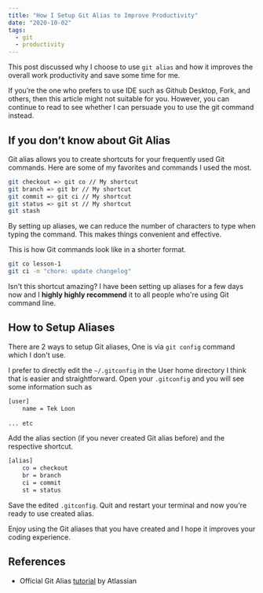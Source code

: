 ```yaml
---
title: "How I Setup Git Alias to Improve Productivity"
date: "2020-10-02"
tags:
  - git
  - productivity
---
```


This post discussed why I choose to use `git alias` and how it improves the overall work productivity and save some time for me.

If you’re the one who prefers to use IDE such as Github Desktop, Fork, and others, then this article might not suitable for you. However, you can continue to read to see whether I can persuade you to use the git command instead.

## If you don’t know about Git Alias

Git alias allows you to create shortcuts for your frequently used Git commands. Here are some of my favorites and commands I used the most.

```bash
git checkout => git co // My shortcut
git branch => git br // My shortcut
git commit => git ci // My shortcut
git status => git st // My shortcut
git stash
```

By setting up aliases, we can reduce the number of characters to type when typing the command. This makes things convenient and effective.

This is how Git commands look like in a shorter format.

```bash
git co lesson-1
git ci -m "chore: update changelog"
```

Isn't this shortcut amazing? I have been setting up aliases for a few days now and I **highly highly recommend** it to all people who're using Git command line.

## How to Setup Aliases

There are 2 ways to setup Git aliases, One is via `git config` command which I don't use. 

I prefer to directly edit the `~/.gitconfig` in the User home directory I think that is easier and straightforward. Open your `.gitconfig` and you will see some information such as

```bash
[user]
	name = Tek Loon
	
... etc
```

Add the alias section (if you never created Git alias before) and the respective shortcut. 

```bash
[alias]
	co = checkout
	br = branch
	ci = commit
	st = status
```

Save the edited `.gitconfig`. Quit and restart your terminal and now you're ready to use created alias.

Enjoy using the Git aliases that you have created and I hope it improves your coding experience.

## References

- Official Git Alias [tutorial](https://www.atlassian.com/git/tutorials/git-alias) by Atlassian